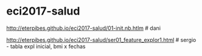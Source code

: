 # eci2017-salud
http://eterpibes.github.io/eci2017-salud/01-init.nb.htlm # dani 

http://eterpibes.github.io/eci2017-salud/ser01_feature_explor1.html # sergio - tabla expl inicial, bmi x fechas 
